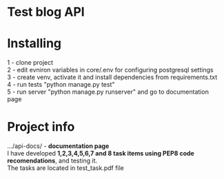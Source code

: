 
Test blog API
=======
# Installing
1 - clone project
<br>
2 - edit evniron variables in core/.env for configuring postgresql settings
<br>
3 - create venv, activate it and install dependencies from requirements.txt
<br>
4 - run tests "python manage.py test"
<br>
5 - run server "python manage.py runserver" and go to documentation page
# Project info
.../api-docs/  - <b>documentation page</b>
<br>
I have developed <b>1,2,3,4,5,6,7 and 8 task items using PEP8 code recomendations</b>, and testing it.
<br>
The tasks are located in test_task.pdf file



